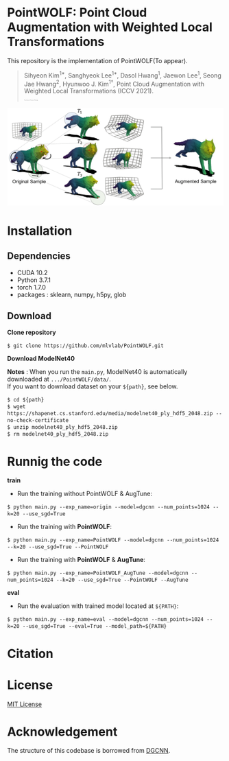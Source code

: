 # PointWOLF: Point Cloud Augmentation with Weighted Local Transformations

This repository is the implementation of PointWOLF\(To appear\).

> Sihyeon Kim<sup>1*</sup>, Sanghyeok Lee<sup>1*</sup>, Dasol Hwang<sup>1</sup>, Jaewon Lee<sup>1</sup>, Seong Jae Hwang<sup>2</sup>, Hyunwoo J. Kim<sup>1†</sup>, Point Cloud Augmentation with Weighted Local Transformations (ICCV 2021).  
> <span style="font-size: .1rem"><sup>1</sup>Korea University <sup>2</sup>University of Pittsburgh<span>

![PointWOLF_main](assets/PointWOLF_main.png)

# Installation
## Dependencies
- CUDA 10.2
- Python 3.7.1
- torch 1.7.0
- packages : sklearn, numpy, h5py, glob

## Download
**Clone repository**  

```
$ git clone https://github.com/mlvlab/PointWOLF.git
```

**Download ModelNet40**  

**Notes** : When you run the `main.py`, ModelNet40 is automatically downloaded at `.../PointWOLF/data/`.  
If you want to download dataset on your `${path}`, see below.

```
$ cd ${path}
$ wget https://shapenet.cs.stanford.edu/media/modelnet40_ply_hdf5_2048.zip --no-check-certificate
$ unzip modelnet40_ply_hdf5_2048.zip
$ rm modelnet40_ply_hdf5_2048.zip
```

# Runnig the code

**train**

- Run the training without PointWOLF & AugTune:  
```
$ python main.py --exp_name=origin --model=dgcnn --num_points=1024 --k=20 --use_sgd=True
```

- Run the training with **PointWOLF**:  
```
$ python main.py --exp_name=PointWOLF --model=dgcnn --num_points=1024 --k=20 --use_sgd=True --PointWOLF
```

- Run the training with **PointWOLF** & **AugTune**:  
```
$ python main.py --exp_name=PointWOLF_AugTune --model=dgcnn --num_points=1024 --k=20 --use_sgd=True --PointWOLF --AugTune
```


**eval**

- Run the evaluation with trained model located at `${PATH}`:  
```
$ python main.py --exp_name=eval --model=dgcnn --num_points=1024 --k=20 --use_sgd=True --eval=True --model_path=${PATH}
```

# Citation


# License
[MIT License](https://github.com/mlvlab/PointWOLF/blob/main/LICENSE)

# Acknowledgement
The structure of this codebase is borrowed from [DGCNN](https://github.com/WangYueFt/dgcnn).
